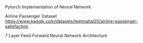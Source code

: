 Pytorch Implementation of Neural Network

Airline Passenger Dataset
https://www.kaggle.com/datasets/teejmahal20/airline-passenger-satisfaction

7 Layer Feed Forward Neural Network Architecture
